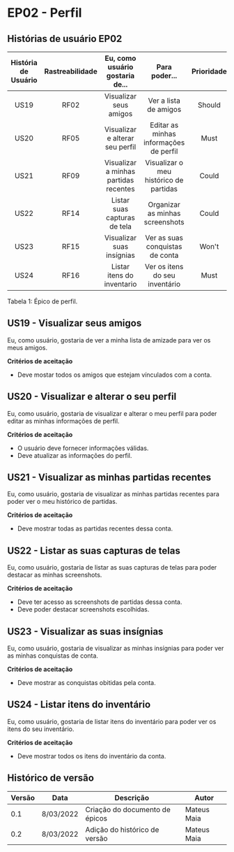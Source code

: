 # EP02 - Perfil

## Histórias de usuário EP02

| História de Usuário | Rastreabilidade | Eu, como usuário gostaria de... |                    Para poder...                    | Prioridade |
| :-----------------: | :-------------: | :-----------------------------: | :-------------------------------------------------: | :--------: |
|        US19         |       RF02       |          Visualizar seus amigos           |    Ver a lista de amigos    |    Should    |
|        US20         |       RF05       |      Visualizar e alterar seu perfil       | Editar as minhas informações de perfil |    Must    |
|        US21         |       RF09       |      Visualizar a minhas partidas recentes         |   Visualizar o meu histórico de partidas   |    Could    |
|        US22         |      RF14       |      Listar suas capturas de tela          |        Organizar as minhas screenshots           |   Could    |
|        US23         |      RF15       |      Visualizar suas insígnias         |      Ver as suas conquistas de conta        |   Won't   |
|        US24         |      RF16       |  Listar itens do inventario   |     Ver os itens do seu inventário     |   Must    |

<figcaption>Tabela 1: Épico de perfil.</figcaption>

## US19 - Visualizar seus amigos

Eu, como usuário, gostaria de ver a minha lista de amizade para ver os meus amigos.

**Critérios de aceitação**

* Deve mostar todos os amigos que estejam vínculados com a conta.

## US20 - Visualizar e alterar o seu perfil

Eu, como usuário, gostaria de visualizar e alterar o meu perfil para poder editar as minhas informações de perfil.

**Critérios de aceitação**

* O usuário deve fornecer informações válidas.
* Deve atualizar as informações do perfil.

## US21 - Visualizar as minhas partidas recentes

Eu, como usuário, gostaria de visualizar as minhas partidas recentes para poder ver o meu histórico de partidas.

**Critérios de aceitação**

* Deve mostrar todas as partidas recentes dessa conta.

## US22 - Listar as suas capturas de telas

Eu, como usuário, gostaria de listar as suas capturas de telas para poder destacar as minhas screenshots.

**Critérios de aceitação**

* Deve ter acesso as screenshots de partidas dessa conta.
* Deve poder destacar screenshots escolhidas.

## US23 - Visualizar as suas insígnias

Eu, como usuário, gostaria de visualizar as minhas insígnias para poder ver as minhas conquistas de conta.

**Critérios de aceitação**

* Deve mostrar as conquistas obitidas pela conta.

## US24 - Listar itens do inventário

Eu, como usuário, gostaria de listar itens do inventário para poder ver os itens do seu inventário.

**Critérios de aceitação**

* Deve mostrar todos os itens do inventário da conta.

## Histórico de versão

| Versão | Data       | Descrição                        | Autor        |
| ------ | ---------- | -------------------------------- | ------------ |
| 0.1    | 8/03/2022 | Criação do documento de épicos | Mateus Maia |
| 0.2    | 8/03/2022 | Adição do histórico de versão | Mateus Maia |
